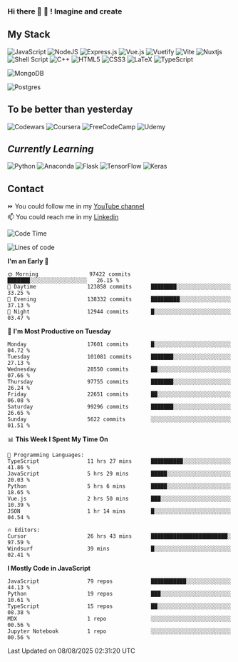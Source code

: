 ### Hi there 👋 🤖 ! Imagine and create

## My Stack
![JavaScript](https://img.shields.io/badge/javascript-%23323330.svg?style=for-the-badge&logo=javascript&logoColor=%23F7DF1E) ![NodeJS](https://img.shields.io/badge/node.js-6DA55F?style=for-the-badge&logo=node.js&logoColor=white) <img alt="Express.js" src="https://img.shields.io/badge/express.js%20-%23404d59.svg?&style=for-the-badge"/> ![Vue.js](https://img.shields.io/badge/vuejs-%2335495e.svg?style=for-the-badge&logo=vuedotjs&logoColor=%234FC08D) ![Vuetify](https://img.shields.io/badge/Vuetify-1867C0?style=for-the-badge&logo=vuetify&logoColor=AEDDFF) ![Vite](https://img.shields.io/badge/vite-%23646CFF.svg?style=for-the-badge&logo=vite&logoColor=white) ![Nuxtjs](https://img.shields.io/badge/Nuxt-002E3B?style=for-the-badge&logo=nuxtdotjs&logoColor=#00DC82) ![Shell Script](https://img.shields.io/badge/shell_script-%23121011.svg?style=for-the-badge&logo=gnu-bash&logoColor=white) ![C++](https://img.shields.io/badge/c++-%2300599C.svg?style=for-the-badge&logo=c%2B%2B&logoColor=white) ![HTML5](https://img.shields.io/badge/html5-%23E34F26.svg?style=for-the-badge&logo=html5&logoColor=white) ![CSS3](https://img.shields.io/badge/css3-%231572B6.svg?style=for-the-badge&logo=css3&logoColor=white) ![LaTeX](https://img.shields.io/badge/latex-%23008080.svg?style=for-the-badge&logo=latex&logoColor=white) ![TypeScript](https://img.shields.io/badge/typescript-%23007ACC.svg?style=for-the-badge&logo=typescript&logoColor=white)
<div>
  <img alt="MongoDB" src ="https://img.shields.io/badge/MongoDB-%234ea94b.svg?&style=for-the-badge&logo=mongodb&logoColor=white"/>
  
  ![Postgres](https://img.shields.io/badge/postgres-%23316192.svg?style=for-the-badge&logo=postgresql&logoColor=white)
</div>

## To be better than yesterday
![Codewars](https://img.shields.io/badge/Codewars-B1361E?style=for-the-badge&logo=codewars&logoColor=grey)
  ![Coursera](https://img.shields.io/badge/Coursera-%230056D2.svg?style=for-the-badge&logo=Coursera&logoColor=white)
  ![FreeCodeCamp](https://img.shields.io/badge/Freecodecamp-%23123.svg?&style=for-the-badge&logo=freecodecamp&logoColor=green)
  ![Udemy](https://img.shields.io/badge/Udemy-A435F0?style=for-the-badge&logo=Udemy&logoColor=white)

## *Currently Learning*
![Python](https://img.shields.io/badge/python-3670A0?style=for-the-badge&logo=python&logoColor=ffdd54) ![Anaconda](https://img.shields.io/badge/Anaconda-%2344A833.svg?style=for-the-badge&logo=anaconda&logoColor=white) 
![Flask](https://img.shields.io/badge/flask-%23000.svg?style=for-the-badge&logo=flask&logoColor=white) ![TensorFlow](https://img.shields.io/badge/TensorFlow-%23FF6F00.svg?style=for-the-badge&logo=TensorFlow&logoColor=white) ![Keras](https://img.shields.io/badge/Keras-%23D00000.svg?style=for-the-badge&logo=Keras&logoColor=white)

## Contact
⏩ You could follow me in my <a href="https://www.youtube.com/c/ViktorJimenezF" target="blank">YouTube channel</a>   <br>
📫 You could reach me in my <a href="https://www.linkedin.com/in/victorjuanjimenez/" target="blank">Linkedin</a>  

<!--START_SECTION:waka-->
![Code Time](http://img.shields.io/badge/Code%20Time-3%2C864%20hrs%2052%20mins-blue)

![Lines of code](https://img.shields.io/badge/From%20Hello%20World%20I%27ve%20Written-661.2%20million%20lines%20of%20code-blue)

**I'm an Early 🐤** 

```text
🌞 Morning                97422 commits       ███████░░░░░░░░░░░░░░░░░░   26.15 % 
🌆 Daytime                123858 commits      ████████░░░░░░░░░░░░░░░░░   33.25 % 
🌃 Evening                138332 commits      █████████░░░░░░░░░░░░░░░░   37.13 % 
🌙 Night                  12944 commits       █░░░░░░░░░░░░░░░░░░░░░░░░   03.47 % 
```
📅 **I'm Most Productive on Tuesday** 

```text
Monday                   17601 commits       █░░░░░░░░░░░░░░░░░░░░░░░░   04.72 % 
Tuesday                  101081 commits      ███████░░░░░░░░░░░░░░░░░░   27.13 % 
Wednesday                28550 commits       ██░░░░░░░░░░░░░░░░░░░░░░░   07.66 % 
Thursday                 97755 commits       ███████░░░░░░░░░░░░░░░░░░   26.24 % 
Friday                   22651 commits       ██░░░░░░░░░░░░░░░░░░░░░░░   06.08 % 
Saturday                 99296 commits       ███████░░░░░░░░░░░░░░░░░░   26.65 % 
Sunday                   5622 commits        ░░░░░░░░░░░░░░░░░░░░░░░░░   01.51 % 
```


📊 **This Week I Spent My Time On** 

```text
💬 Programming Languages: 
TypeScript               11 hrs 27 mins      ██████████░░░░░░░░░░░░░░░   41.86 % 
JavaScript               5 hrs 29 mins       █████░░░░░░░░░░░░░░░░░░░░   20.03 % 
Python                   5 hrs 6 mins        █████░░░░░░░░░░░░░░░░░░░░   18.65 % 
Vue.js                   2 hrs 50 mins       ███░░░░░░░░░░░░░░░░░░░░░░   10.39 % 
JSON                     1 hr 14 mins        █░░░░░░░░░░░░░░░░░░░░░░░░   04.54 % 

🔥 Editors: 
Cursor                   26 hrs 43 mins      ████████████████████████░   97.59 % 
Windsurf                 39 mins             █░░░░░░░░░░░░░░░░░░░░░░░░   02.41 % 
```

**I Mostly Code in JavaScript** 

```text
JavaScript               79 repos            ███████████░░░░░░░░░░░░░░   44.13 % 
Python                   19 repos            ███░░░░░░░░░░░░░░░░░░░░░░   10.61 % 
TypeScript               15 repos            ██░░░░░░░░░░░░░░░░░░░░░░░   08.38 % 
MDX                      1 repo              ░░░░░░░░░░░░░░░░░░░░░░░░░   00.56 % 
Jupyter Notebook         1 repo              ░░░░░░░░░░░░░░░░░░░░░░░░░   00.56 % 
```




 Last Updated on 08/08/2025 02:31:20 UTC
<!--END_SECTION:waka-->

<!--
**ViktorJJF/ViktorJJF** is a ✨ _special_ ✨ repository because its `README.md` (this file) appears on your GitHub profile.



Here are some ideas to get you started:

- 🔭 I’m currently working on ...
- 🌱 I’m currently learning ...
- 👯 I’m looking to collaborate on ...
- 🤔 I’m looking for help with ...
- 💬 Ask me about ...
- 📫 How to reach me: ...
- 😄 Pronouns: ...
- ⚡ Fun fact: ...
-->
